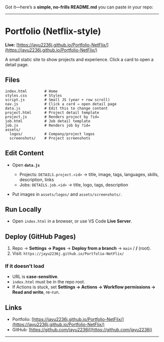 Got it—here’s a **simple, no-frills README.md** you can paste in your repo:

---

# Portfolio (Netflix-style)

**Live:** [https://jayu2236j.github.io/Portfolio-NetFlix/](https://jayu2236j.github.io/Portfolio-NetFlix/)

A small static site to show projects and experience. Click a card to open a detail page.

## Files

```
index.html        # Home
styles.css        # Styles
script.js         # Small JS (year + row scroll)
nav.js            # Click a card → open detail page
data.js           # Edit this to change content
project.html      # Project detail template
project.js        # Renders project by ?id=
job.html          # Job detail template
job.js            # Renders job by ?id=
assets/
  logos/          # Company/project logos
  screenshots/    # Project screenshots
```

## Edit Content

* Open **`data.js`**

  * Projects: `DETAILS.project.<id>` → title, image, tags, languages, skills, description, links
  * Jobs: `DETAILS.job.<id>` → title, logo, tags, description
* Put images in `assets/logos/` and `assets/screenshots/`.

## Run Locally

* Open `index.html` in a browser, or use VS Code **Live Server**.

## Deploy (GitHub Pages)

1. Repo → **Settings → Pages** → **Deploy from a branch** → `main` / **/** (root).
2. Visit: `https://jayu2236j.github.io/Portfolio-NetFlix/`

### If it doesn’t load

* URL is **case-sensitive**.
* `index.html` must be in the repo root.
* If Actions is stuck, set **Settings → Actions → Workflow permissions → Read and write**, re-run.

## Links

* Portfolio: [https://jayu2236j.github.io/Portfolio-NetFlix/](https://jayu2236j.github.io/Portfolio-NetFlix/)
* GitHub: [https://github.com/jayu2236j](https://github.com/jayu2236j)

---
